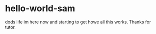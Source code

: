 # hello-world-sam
dods life
im here now and starting to get 
howe all this works.
Thanks for tutor.

